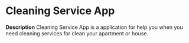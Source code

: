 # Cleaning Service App

**Description**
Cleaning Service App is a application for help you when you need cleaning services for clean your apartment or house.
